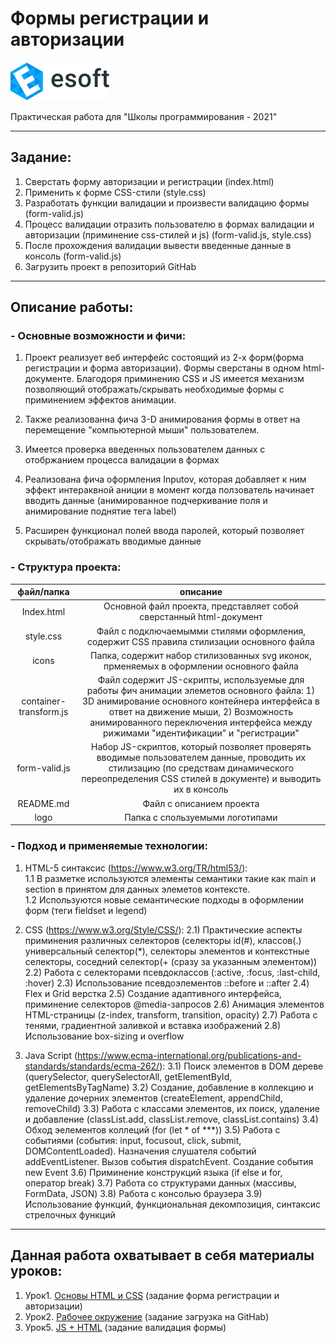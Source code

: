 # Формы регистрации и авторизации
[![E-soft](logo/esoft-logo.svg)](https://esoft.tech/)  

Практическая работа для "Школы программирования - 2021" 
___
## Задание:
1) Сверстать форму авторизации и регистрации (index.html)
2) Применить к форме CSS-стили (style.css)
3) Разработать функции валидации и произвести валидацию формы (form-valid.js)
4) Процесс валидации отразить пользователю в формах валидации и авторизации (приминение css-стилей и js) (form-valid.js, style.css)
5) После прохождения валидации вывести введенные данные в консоль (form-valid.js)
6) Загрузить проект в репозиторий GitHab
___
## Описание работы:
### - Основные возможности и фичи:
1) Проект реализует веб интерфейс состоящий из 2-х форм(форма регистрации и форма авторизации). Формы сверстаны в одном html-документе. Благодоря приминению CSS и JS имеется механизм позволяющий отображать/скрывать необходимые формы с приминением эффектов анимации. 

2) Также реализованна фича 3-D анимирования формы в ответ на перемещение "компьютерной мыши" пользователем.

3) Имеется проверка введенных пользователем данных c отобржанием процесса валидации в формах

4) Реализована фича оформления Inputov, которая добавляет к ним эффект интераквной аниции в момент когда ползователь начинает вводить данные (анимированное подчеркивание поля и анимирование поднятие тега label)

5) Расширен функционал полей ввода паролей, который позволяет скрывать/отображать вводимые данные

### - Структура проекта:
файл/папка | описание
:---------:|:----------:
Index.html | Основной файл проекта, представляет собой сверстанный html-документ
style.css  | Файл с подключаемымми стилями оформления, содержит CSS правила стилизации основного файла
icons      | Папка, содержит набор стилизованных svg иконок, прменяемых в оформлении основного файла
container-transform.js | Файл содержит JS-скрипты, используемые для работы фич анимации элеметов основного файла: 1) 3D анимирование основного контейнера интерфейса в ответ на движение мыши, 2) Возможность анимированного переключения интерфейса между рижимами "идентификации" и "регистрации"
form-valid.js | Набор JS-скриптов, который позволяет проверять вводимые пользователем данные, проводить их стилизацию (по средствам динамического переопределения CSS стилей в документе) и выводить их в консоль
README.md | Файл с описанием проекта
logo      | Папка с спользуемыми логотипами

### - Подход и применяемые технологии:
1. HTML-5 синтаксис (https://www.w3.org/TR/html53/):  
    1.1 В разметке используются элементы семантики такие как main и section в принятом для данных элеметов контексте.  
    1.2 Используются новые семантические подходы в оформлении форм (теги fieldset и legend)  

2) CSS (https://www.w3.org/Style/CSS/):
    2.1) Практические аспекты приминения различных селекторов (селекторы id(#), классов(.) универсальный селектор(*), селекторы элементов и контекстные селекторы, соседний селектор(+ (сразу за указанным элементом))
    2.2) Работа с селекторами псевдоклассов (:active, :focus, :last-child, :hover)
    2.3) Использование псевдоэлементов ::before и ::after
    2.4) Flex и Grid верстка
    2.5) Создание адаптивного интерфейса, приминение селекторов @media-запросов
    2.6) Анимация элементов HTML-страницы (z-index, transform, transition, opacity)
    2.7) Работа с тенями, градиентной заливкой и вставка изображений
    2.8) Использование box-sizing и overflow

3) Java Script (https://www.ecma-international.org/publications-and-standards/standards/ecma-262/):
    3.1) Поиск элементов в DOM дереве (querySelector, querySelectorAll, getElementById, getElementsByTagName)
    3.2) Создание, добавление в коллекцию и удаление дочерних элементов (createElement, appendChild, removeChild)
    3.3) Работа с классами элементов, их поиск, удаление и добавление (classList.add, classList.remove, classList.contains)
    3.4) Обход эелементов коллеций (for (let * of ***))
    3.5) Работа с событиями (события: input, focusout, click, submit, DOMContentLoaded). Назначения слушателя событий addEventListener. Вызов события dispatchEvent. Создание события new Event
    3.6) Приминение конструкций языка (if else и for, оператор break)
    3.7) Работа со структурами данных (массивы, FormData, JSON)
    3.8) Работа с консолью браузера
    3.9) Использование функций, функциональная декомпозиция, синтаксис стрелочных функций

___
## Данная работа охватывает в себя материалы уроков:
1) Урок1. [Основы HTML и CSS](https://docs.google.com/presentation/d/10eCiHF6zxeDgXrmm-RzEULo21eLhZ7viJI9M1xY-PEY/edit#slide=id.p) (задание форма регистрации и авторизации)
2) Урок2. [Рабочее окружение](https://docs.google.com/presentation/d/14KNKliKpuTYSoxTmGaO9QH-DX1YzUtUKwGOqnYqh-mQ/edit#slide=id.p) (задание загрузка на GitHab)
3) Урок5. [JS + HTML](https://docs.google.com/presentation/d/1787VkSeF_sQW6DwrLIlomRnwwRXsSiclb9fJBsGVi4A/edit#slide=id.p) (задание валидация формы)
